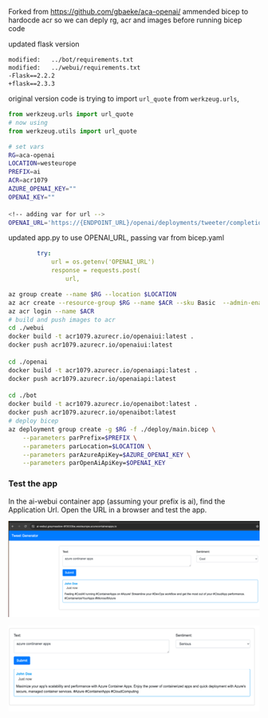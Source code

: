 Forked from https://github.com/gbaeke/aca-openai/
ammended bicep to hardocde acr so we can deply rg, acr and images before running bicep code

updated flask version 
```
modified:   ../bot/requirements.txt
modified:   ../webui/requirements.txt
-Flask==2.2.2
+flask==2.3.3
```
original version code is trying to import `url_quote` from `werkzeug.urls`, 

```python
from werkzeug.urls import url_quote
# now using
from werkzeug.utils import url_quote
```

```bash
# set vars
RG=aca-openai
LOCATION=westeurope
PREFIX=ai
ACR=acr1079
AZURE_OPENAI_KEY=""
OPENAI_KEY=""

<!-- adding var for url -->
OPENAI_URL='https://{ENDPOINT_URL}/openai/deployments/tweeter/completions?api-version=2022-12-01'

```
updated app.py to use OPENAI_URL, passing var from bicep.yaml
```yaml
        try:
            url = os.getenv('OPENAI_URL')
            response = requests.post(
                url,

```

```bash
az group create --name $RG --location $LOCATION
az acr create --resource-group $RG --name $ACR --sku Basic  --admin-enabled true
az acr login --name $ACR
# build and push images to acr
cd ./webui
docker build -t acr1079.azurecr.io/openaiui:latest .
docker push acr1079.azurecr.io/openaiui:latest

cd ./openai
docker build -t acr1079.azurecr.io/openaiapi:latest .
docker push acr1079.azurecr.io/openaiapi:latest

cd ./bot
docker build -t acr1079.azurecr.io/openaibot:latest .
docker push acr1079.azurecr.io/openaibot:latest
# deploy bicep 
az deployment group create -g $RG -f ./deploy/main.bicep \
    --parameters parPrefix=$PREFIX \
    --parameters parLocation=$LOCATION \
    --parameters parAzureApiKey=$AZURE_OPENAI_KEY \
    --parameters parOpenAiApiKey=$OPENAI_KEY
```
### Test the app

In the ai-webui container app (assuming your prefix is ai), find the Application Url. Open the URL in a browser and test the app.

![tweet](images/tweet.png)

![tweet](images/tweet2.png) 